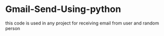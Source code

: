 # Gmail-Send-Using-python
 this code is used in any project for receiving email from user and random person
